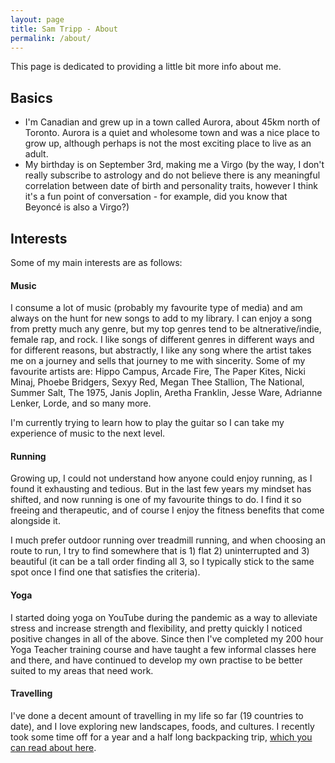 ```yaml
---
layout: page
title: Sam Tripp - About
permalink: /about/
---
```


This page is dedicated to providing a little bit more info about me.

## Basics
- I'm Canadian and grew up in a town called Aurora, about 45km north of Toronto. Aurora is a quiet and wholesome town and was a nice place to grow up, although perhaps is not the most exciting place to live as an adult.
- My birthday is on September 3rd, making me a Virgo (by the way, I don't really subscribe to astrology and do not believe there is any meaningful correlation between date of birth and personality traits, however I think it's a fun point of conversation - for example, did you know that Beyoncé is also a Virgo?)

## Interests
Some of my main interests are as follows:

#### Music
I consume a lot of music (probably my favourite type of media) and am always on the hunt for new songs to add to my library. I can enjoy a song from pretty much any genre, but my top genres tend to be altnerative/indie, female rap, and rock. I like songs of different genres in different ways and for different reasons, but abstractly, I like any song where the artist takes me on a journey and sells that journey to me with sincerity. Some of my favourite artists are: Hippo Campus, Arcade Fire, The Paper Kites, Nicki Minaj, Phoebe Bridgers, Sexyy Red, Megan Thee Stallion, The National, Summer Salt, The 1975, Janis Joplin, Aretha Franklin, Jesse Ware, Adrianne Lenker, Lorde, and so many more.

I'm currently trying to learn how to play the guitar so I can take my experience of music to the next level.

#### Running
Growing up, I could not understand how anyone could enjoy running, as I found it exhausting and tedious. But in the last few years my mindset has shifted, and now running is one of my favourite things to do. I find it so freeing and therapeutic, and of course I enjoy the fitness benefits that come alongside it.

I much prefer outdoor running over treadmill running, and when choosing an route to run, I try to find somewhere that is 1) flat 2) uninterrupted and 3) beautiful (it can be a tall order finding all 3, so I typically stick to the same spot once I find one that satisfies the criteria).

#### Yoga
I started doing yoga on YouTube during the pandemic as a way to alleviate stress and increase strength and flexibility, and pretty quickly I noticed positive changes in all of the above. Since then I've completed my 200 hour Yoga Teacher training course and have taught a few informal classes here and there, and have continued to develop my own practise to be better suited to my areas that need work.

#### Travelling
I've done a decent amount of travelling in my life so far (19 countries to date), and I love exploring new landscapes, foods, and cultures. I recently took some time off for a year and a half long backpacking trip, [which you can read about here](https://samtripp.ca/blog/2024/08/30/sams-travel-blog).
